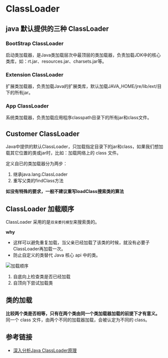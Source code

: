# ClassLoader

## java 默认提供的三种 ClassLoader
### BootStrap ClassLoader

启动类加载器，是Java类加载层次中最顶层的类加载器，负责加载JDK中的核心类库，如：rt.jar、resources.jar、charsets.jar等。

### Extension ClassLoader

扩展类加载器，负责加载Java的扩展类库，默认加载JAVA_HOME/jre/lib/ext/目下的所有jar。

### App ClassLoader

系统类加载器，负责加载应用程序classpath目录下的所有jar和class文件。

## Customer ClassLoader

Java中提供的默认ClassLoader，只加载指定目录下的jar和class，如果我们想加载其它位置的类或jar时，比如：加载网络上的 class 文件。

定义自已的类加载器分为两步：
1. 继承java.lang.ClassLoader
2. 重写父类的findClass方法

**如没有特殊的要求，一般不建议重写loadClass搜索类的算法**

## ClassLoader 加载顺序

ClassLoader 采用的是`双亲委托模型`来搜索类的。

**why**

- 这样可以避免重复加载，当父亲已经加载了该类的时候，就没有必要子ClassLoader再加载一次。
- 防止自定义的类替代 Java 核心 api 中的类。

![加载顺序](./image/class_loader_order.jpg)

1. 自底向上检查类是否已经加载
2. 自顶向下尝试加载类


## 类的加载

**比较两个类是否相等，只有在两个类由同一个类加载器加载的前提下才有意义。**
同一个 class 文件，由两个不同的加载器加载，会被认定为不同的 class。

## 参考链接
- [ 深入分析Java ClassLoader原理](http://blog.csdn.net/xyang81/article/details/7292380)

